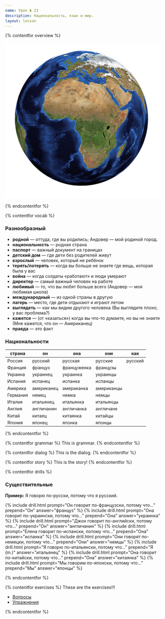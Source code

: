 ```yaml
---
name: Урок № 23
description: Национальность, язык и мир.
layout: lesson
---
```


{% contentfor overview %}

![](/assets/images/23/world.png)

{% endcontentfor %}

{% contentfor vocab %}

### Разнообразный

- **<word>родной</word>** — оттуда, где вы родились; Андовер — мой родиной город.
- **<word>национальность</word>** — родная страна
- **<word>паспорт</word>** — важный документ на границах
- **<word>детский дом</word>** — где дети без родителей живут
- **<word>взрослый</word>** — человек, который не ребёнок
- **<word>терять/потерять</word>** — когда вы больше не знаете где вещь, которая была у вас
- **<word>война</word>** — когда солдаты «работают» и люди умерают
- **<word>директор</word>** — самый важный человек на работе
- **<word>любимый</word>** — то, что вы любят больше всего (Андовер — моя любимая школа)
- **<word>международный</word>** — из одной страны в другую
- **<word>лагерь</word>** — место, где дети отдыхают и играют летом
- **<word>выглядеть</word>** — как мы видим другого человека (Вы выглядите плохо; у вас проблема?)
- **<word>кажется</word>** — (от «казаться») когда вы что-то думаете, но вы не знаете (Мне кажется, что он — Американец)
- **<word>правда</word>** — это факт

### Национальности

| страна | он | она | они | как |
| ------ | -- | --- | --- | --- |
| Россия | русский | русская | русские | русский | 
| Франция | француз | француженка | французы |
| Украина | украинец | украинка | украинцы |
| Испания | испанец | испанка | испанцы |
| Америка | американец | американка | американцы |
| Германия | немец | немка | немцы |
| Италия | итальянец | итальянка | итальянцы |
| Англия | англичанин | англичанка | англичане |
| Китай | китаец | китаянка | китайцы |
| Япония | японец | японка | японцы |

{% endcontentfor %}

{% contentfor grammar %}
This is grammar.
{% endcontentfor %}

{% contentfor dialog %}
This is the dialog.
{% endcontentfor %}

{% contentfor story %}
This is the story!
{% endcontentfor %}

{% contentfor drills %}

### Существительные

**Пример:** Я говорю по-русски, потому что я русский.

{% include drill.html prompt="Он говорит по-французски, потому что..." prepend="Он" answer="француз" %}
{% include drill.html prompt="Она говорит по-украински, потому что..." prepend="Она" answer="украинка" %}
{% include drill.html prompt="Джон говорит по-английски, потому что..." prepend="Он" answer="англичанин" %}
{% include drill.html prompt="Елена говорит по-испански, потому что..." prepend="Она" answer="испанка" %}
{% include drill.html prompt="Они говорят по-немецки, потому что..." prepend="Они" answer="немцы" %}
{% include drill.html prompt="Я говорю по-итальянски, потому что..." prepend="Я (m.)" answer="итальянец" %}
{% include drill.html prompt="Она говорит по-китайски, потому что..." prepend="Она" answer="китаянка" %}
{% include drill.html prompt="Мы говорим по-японски, потому что..." prepend="Мы" answer="японцы" %}

{% endcontentfor %}

{% contentfor exercises %}
These are the exercises!!!

- [Вопросы](/assets/homework/23/23_rfe_quest.pdf)
- [Упражнения](/assets/homework/23/23_rfe_ex.pdf)

{% endcontentfor %}
